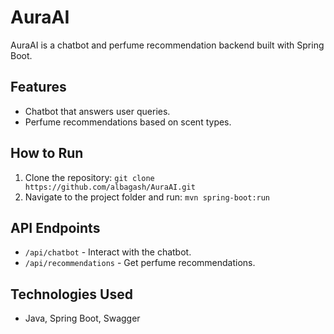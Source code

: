 # AuraAI
AuraAI is a chatbot and perfume recommendation backend built with Spring Boot.

## Features
- Chatbot that answers user queries.
- Perfume recommendations based on scent types.

## How to Run
1. Clone the repository: `git clone https://github.com/albagash/AuraAI.git`
2. Navigate to the project folder and run: `mvn spring-boot:run`

## API Endpoints
- `/api/chatbot` - Interact with the chatbot.
- `/api/recommendations` - Get perfume recommendations.

## Technologies Used
- Java, Spring Boot, Swagger
